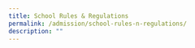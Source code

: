 ```yaml
---
title: School Rules & Regulations
permalink: /admission/school-rules-n-regulations/
description: ""
---
```


